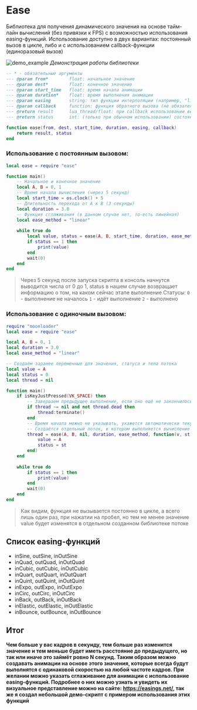 # Ease
Библиотека для получения динамического значения на основе тайм-лайн вычислений (без привязки к FPS) с возможностью использования easing-функций. Использование доступно в двух вариантах: постоянный вызов в цикле, либо и с использованием callback-функции (единоразовый вызов)

![demo_example](https://i.imgur.com/uxiRocj.gif)
*Демонстрация работы библиотеки*

```lua
-- * - обязательные аргументы
--- @param from*        float: начальное значение
--- @param dest*        float: конечное значение
--- @param start_time   float: время начала анимации
--- @param duration*    float: время выполнения анимации
--- @param easing       string: тип функции интерполяции (например, "linear", "easeInQuad" и т. д.)
--- @param callback     function: функция обратного вызова (не обязательный аргумент)
--- @return result      lua_thread/float: при callback использовании вернёт хэндлер потока, при обычном - значение
--- @return status      int: (только при обычном использовании) состояние выполнения функции (0-2)

function ease(from, dest, start_time, duration, easing, callback)
    return result, status
end
```

### Использование с постоянным вызовом:
```lua
local ease = require "ease"

function main()
    -- Начальное и конечное значение
    local A, B = 0, 1
    -- Время начала вычисления (через 5 секунд)
    local start_time = os.clock() + 5
    -- Длительность перехода от A к B (3 секунды)
    local duration = 3.0
    -- Функция сглаживания (в данном случае нет, то-есть линейная)
    local ease_method = "linear"
    
    while true do
        local value, status = ease(A, B, start_time, duration, ease_method)
        if status == 1 then
            print(value)
        end
        wait(0)
    end
end
```
> Через 5 секунд после запуска скрипта в консоль начнутся выводится числа от 0 до 1, status в нашем случае возвращает информацию о том, на каком сейчас этапе выполнение
Статусы:
`0` - выполнение не началось
`1` - идёт выполнение
`2` - выполнено

### Использование с одиночным вызовом:
```lua
require "moonloader"
local ease = require "ease"

local A, B = 0, 1
local duration = 3.0
local ease_method = "linear"

-- Создаём заранее переменные для значения, статуса и тела потока
local value = A
local status = 0
local thread = nil

function main()
    if isKeyJustPressed(VK_SPACE) then
        -- Завершаем предыдущее выполнение, если оно ещё не закончилось
        if thread ~= nil and not thread.dead then
            thread:terminate()
        end
        -- Время начала можно не указывать, укажется автоматически текущее
        -- Создаётся отдельный поток, в котором выполняется вычисление
        thread = ease(A, B, nil, duration, ease_method, function(v, st)
            value = A
            status = st
        end)
    end
    
    while true do
        if status == 1 then
            print(value)
        end
        wait(0)
    end
end
```
> Как видим, функция не вызывается постоянно в цикле, а всего лишь один раз, при нажатии на пробел, но тем не менее значение value будет изменятся в отдельном созданном библиотеке потоке

## Список easing-функций
- inSine,       outSine,        inOutSine
- inQuad,       outQuad,        inOutQuad
- inCubic,      outCubic,       inOutCubic
- inQuart,      outQuart,       inOutQuart
- inQuint,      outQuint,       inOutQuint
- inExpo,       outExpo,        inOutExpo
- inCirc,       outCirc,        inOutCirc
- inBack,       outBack,        inOutBack
- inElastic,    outElastic,     inOutElastic
- inBounce,     outBounce,      inOutBounce

## Итог
**Чем больше у вас кадров в секунду, тем больше раз изменится значение и тем меньше будет иметь расстояние до предыдущего, но так или иначе это займёт ровно N секунд. Таким образом можно создавать анимации на основе этого значения, которые всегда будут выполнятся с одинаковой скоростью на любой частоте кадров. При желании можно указать сглаживание для анимации с использование easing-функций. Подробнее о них можно узнать и увидеть их визуальное представление можно на сайте: https://easings.net/, так же я создал небольшой демо-скрипт с примером использования этих функций**